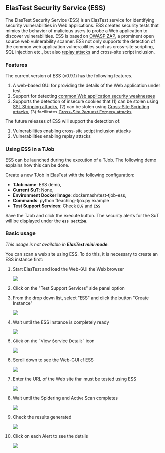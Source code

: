 <div class="range range-xs-left">
<div class="cell-xs-10 cell-lg-6 text-md-left inset-md-right-80 cell-lg-push-1 offset-top-50 offset-lg-top-0">
<h2 id="content" class="h1">ElasTest Security Service (ESS)</h2>
<div class="offset-top-30 offset-md-top-30">
</div>
</div>
</div>

The ElasTest Security Service (ESS) is an ElasTest service for identifying security vulnerabilities in Web applications. ESS creates security tests that mimics the behavior of malicious users to probe a Web application to discover vulnerabilities. ESS is based on [OWASP ZAP](https://www.owasp.org/index.php/OWASP_Zed_Attack_Proxy_Project), a prominent open source web vulnerability scanner. ESS not only supports the detection of the common web application vulnerabilities such as cross-site scripting, SQL injection etc., but also [replay attacks](https://pdfs.semanticscholar.org/270c/cf24e8be8421515f5121600f248e841f424d.pdf?_ga=2.125276362.151869347.1515086898-1552517986.1515086898) and cross-site script inclusion.

<h3 class="holder-subtitle link-top" id="options">Features</h3>

The current version of ESS (v0.9.1) has the following features.

1. A web-based GUI for providing the details of the Web application under test
2. Support for detecting [common Web application security weaknesses](https://www.owasp.org/index.php/Top_10-2017_Top_10)
3. Supports the detection of insecure cookies that (1) can be stolen using [SSL Stripping attacks](https://paladion.net/ssl-stripping-revisiting-http-downgrading-attacks/), (2) can be stolen using [Cross-Site Scripting attacks](https://en.wikipedia.org/wiki/Cross-site_scripting), (3) facilitates [Cross-Site Request Forgery attacks](https://en.wikipedia.org/wiki/Cross-site_request_forgery)

The future releases of ESS will support the detection of:

1. Vulnerabilities enabling cross-site sctipt inclusion attacks
2. Vulnerabilities enabling replay attacks

<h3 class="holder-subtitle link-top" id="options">Using ESS in a TJob</h3>

ESS can be launched during the execution of a TJob. The following demo explains how this can be done.

Create a new TJob in ElasTest with the following configuration:

-   **TJob name**: ESS demo,
-   **Current SuT**: None,
-   **Environment Docker Image**: dockernash/test-tjob-ess,
-   **Commands**: python fteaching-tjob.py example
-   **Test Support Services**: Check **`EUS`** and **`ESS`**

Save the TJob and click the execute button. The security alerts for the SuT will be displayed under the **`ess section`**.

<h3 class="holder-subtitle link-top" id="options">Basic usage</h3>

<div class="range range-xs-center warning-range">
  <div class="cell-xs-4 cell-lg-1 cell-lg-push-1" style="text-align: center;"><span class="icon mdi mdi-information-outline warning-span"></span></div>
  <div class="cell-xs-8 cell-lg-11 cell-lg-push-11 warning-text"><p><i>This usage is not available in <strong>ElasTest mini mode</strong>.</i></p></div>
</div>

You can scan a web site using ESS. To do this, it is necessary to create an ESS instance first:

1. Start ElasTest and load the Web-GUI the Web browser

    <div class="docs-gallery inline-block">
        <a data-fancybox="gallery-1" href="/docs/images/main.png"><img class="img-responsive img-wellcome" src="/docs/images/main.png"/></a>
    </div>

2. Click on the "Test Support Services" side panel option
3. From the drop down list, select "ESS" and click the button "Create Instance"

    <div class="docs-gallery inline-block">
        <a data-fancybox="gallery-1" href="/docs/test-services/images/tss_page_ess_selected.png"><img class="img-responsive img-wellcome" src="/docs/test-services/images/tss_page_ess_selected.png"/></a>
    </div>

4. Wait until the ESS instance is completely ready

    <div class="docs-gallery inline-block">
        <a data-fancybox="gallery-1" href="/docs/test-services/images/loading_ess.png"><img class="img-responsive img-wellcome" src="/docs/test-services/images/loading_ess.png"/></a>
    </div>

5. Click on the "View Service Details" icon

    <div class="docs-gallery inline-block">
        <a data-fancybox="gallery-1" href="/docs/test-services/images/ess_ready.png"><img class="img-responsive img-wellcome" src="/docs/test-services/images/ess_ready.png"/></a>
    </div>

6. Scroll down to see the Web-GUI of ESS

    <div class="docs-gallery inline-block">
        <a data-fancybox="gallery-1" href="/docs/test-services/images/1.png"><img class="img-responsive img-wellcome" src="/docs/test-services/images/1.png"/></a>
    </div>

7. Enter the URL of the Web site that must be tested using ESS

    <div class="docs-gallery inline-block">
        <a data-fancybox="gallery-1" href="/docs/test-services/images/2.png"><img class="img-responsive img-wellcome" src="/docs/test-services/images/2.png"/></a>
    </div>

8. Wait until the Spidering and Active Scan completes

    <div class="docs-gallery inline-block">
        <a data-fancybox="gallery-1" href="/docs/test-services/images/3.png"><img class="img-responsive img-wellcome" src="/docs/test-services/images/3.png"/></a>
    </div>

9. Check the results generated

    <div class="docs-gallery inline-block">
        <a data-fancybox="gallery-1" href="/docs/test-services/images/4.png"><img class="img-responsive img-wellcome" src="/docs/test-services/images/4.png"/></a>
    </div>

10. Click on each Alert to see the details

    <div class="docs-gallery inline-block">
        <a data-fancybox="gallery-1" href="/docs/test-services/images/5.png"><img class="img-responsive img-wellcome" src="/docs/test-services/images/5.png"/></a>
    </div>